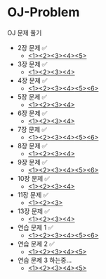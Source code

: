 # OJ-Problem
OJ 문제 풀기

+ 2장 문제 ✅️
  + [<1>](https://github.com/hoeyoon/OJ-Problem/blob/master/chapter%202/N1.c)[<2>](https://github.com/hoeyoon/OJ-Problem/blob/master/chapter%202/N2.c)[<3>](https://github.com/hoeyoon/OJ-Problem/blob/master/chapter%202/N3.c)[<4>](https://github.com/hoeyoon/OJ-Problem/blob/master/chapter%202/N4.c)[<5>](https://github.com/hoeyoon/OJ-Problem/blob/master/chapter%202/N5.c)
+ 3장 문제 ✅️
  + [<1>](https://github.com/hoeyoon/OJ-Problem/blob/master/chapter%203/N1.c)[<2>](https://github.com/hoeyoon/OJ-Problem/blob/master/chapter%203/N2.c)[<3>](https://github.com/hoeyoon/OJ-Problem/blob/master/chapter%203/N3.c)[<4>](https://github.com/hoeyoon/OJ-Problem/blob/master/chapter%203/N4.c)
+ 4장 문제 ✅️
  + [<1>](https://github.com/hoeyoon/OJ-Problem/blob/master/chapter%204/N1.c)[<2>](https://github.com/hoeyoon/OJ-Problem/blob/master/chapter%204/N2.c)[<3>](https://github.com/hoeyoon/OJ-Problem/blob/master/chapter%204/N3.c)[<4>](https://github.com/hoeyoon/OJ-Problem/blob/master/chapter%204/N4.c)[<5>](https://github.com/hoeyoon/OJ-Problem/blob/master/chapter%204/N5.c)[<6>](https://github.com/hoeyoon/OJ-Problem/blob/master/chapter%204/N6.c)
+ 5장 문제 ✅️
  + [<1>](https://github.com/hoeyoon/OJ-Problem/blob/master/chapter%205/N1.c)[<2>](https://github.com/hoeyoon/OJ-Problem/blob/master/chapter%205/N2.c)[<3>](https://github.com/hoeyoon/OJ-Problem/blob/master/chapter%205/N3.c)[<4>](https://github.com/hoeyoon/OJ-Problem/blob/master/chapter%205/N4.c)
+ 6장 문제 ✅️
  + [<1>](https://github.com/hoeyoon/OJ-Problem/blob/master/chapter%206/N1.c)[<2>](https://github.com/hoeyoon/OJ-Problem/blob/master/chapter%206/N2.c)[<3>](https://github.com/hoeyoon/OJ-Problem/blob/master/chapter%206/N3.c)[<4>](https://github.com/hoeyoon/OJ-Problem/blob/master/chapter%206/N4.c)
+ 7장 문제 ✅️
  + [<1>](https://github.com/hoeyoon/OJ-Problem/blob/master/chapter%207/N1.c)[<2>](https://github.com/hoeyoon/OJ-Problem/blob/master/chapter%207/N2.c)[<3>](https://github.com/hoeyoon/OJ-Problem/blob/master/chapter%207/N3.c)[<4>](https://github.com/hoeyoon/OJ-Problem/blob/master/chapter%207/N4.c)[<5>](https://github.com/hoeyoon/OJ-Problem/blob/master/chapter%207/N5.c)[<6>](https://github.com/hoeyoon/OJ-Problem/blob/master/chapter%207/N6.c)
+ 8장 문제 ✅️
  + [<1>](https://github.com/hoeyoon/OJ-Problem/blob/master/chapter%208/N1.c)[<2>](https://github.com/hoeyoon/OJ-Problem/blob/master/chapter%208/N2.c)[<3>](https://github.com/hoeyoon/OJ-Problem/blob/master/chapter%208/N3.c)[<4>](https://github.com/hoeyoon/OJ-Problem/blob/master/chapter%208/N4.c)
+ 9장 문제 ✅️
  + [<1>](https://github.com/hoeyoon/OJ-Problem/blob/master/chapter%209/N1.c)[<2>](https://github.com/hoeyoon/OJ-Problem/blob/master/chapter%209/N2.c)[<3>](https://github.com/hoeyoon/OJ-Problem/blob/master/chapter%209/N3.c)[<4>](https://github.com/hoeyoon/OJ-Problem/blob/master/chapter%209/N4.c)[<5>](https://github.com/hoeyoon/OJ-Problem/blob/master/chapter%209/N5.c)[<6>](https://github.com/hoeyoon/OJ-Problem/blob/master/chapter%209/N6.c)
+ 10장 문제 ✅️
  + [<1>](https://github.com/hoeyoon/OJ-Problem/blob/master/chapter%2010/N1.c)[<2>](https://github.com/hoeyoon/OJ-Problem/blob/master/chapter%2010/N2.c)[<3>](https://github.com/hoeyoon/OJ-Problem/blob/master/chapter%2010/N3.c)[<4>](https://github.com/hoeyoon/OJ-Problem/blob/master/chapter%2010/N4.c)
+ 11장 문제 ✅️
  + [<1>](https://github.com/hoeyoon/OJ-Problem/blob/master/chapter%2011/N1.c)[<2>](https://github.com/hoeyoon/OJ-Problem/blob/master/chapter%2011/N2.c)[<3>](https://github.com/hoeyoon/OJ-Problem/blob/master/chapter%2011/N3.c)
+ 13장 문제 ✅️
  + [<1>](https://github.com/hoeyoon/OJ-Problem/blob/master/chapter%2013/N1.c)[<2>](https://github.com/hoeyoon/OJ-Problem/blob/master/chapter%2013/N2.c)[<3>](https://github.com/hoeyoon/OJ-Problem/blob/master/chapter%2013/N3.c)[<4>](https://github.com/hoeyoon/OJ-Problem/blob/master/chapter%2013/N4.c)
+ 연습 문제 1 ✅️
  + [<1>](https://github.com/hoeyoon/OJ-Problem/blob/master/Practice%201/N1.c)[<2>](https://github.com/hoeyoon/OJ-Problem/blob/master/Practice%201/N2.c)[<3>](https://github.com/hoeyoon/OJ-Problem/blob/master/Practice%201/N3.c)[<4>](https://github.com/hoeyoon/OJ-Problem/blob/master/Practice%201/N4.c)[<5>](https://github.com/hoeyoon/OJ-Problem/blob/master/Practice%201/N5.c)[<6>](https://github.com/hoeyoon/OJ-Problem/blob/master/Practice%201/N6.c)
+ 연습 문제 2 ✅️
  + [<1>](https://github.com/hoeyoon/OJ-Problem/blob/master/Practice%202/N1.c)[<2>](https://github.com/hoeyoon/OJ-Problem/blob/master/Practice%202/N2.c)[<3>](https://github.com/hoeyoon/OJ-Problem/blob/master/Practice%202/N3.c)[<4>](https://github.com/hoeyoon/OJ-Problem/blob/master/Practice%202/N4.c)[<5>](https://github.com/hoeyoon/OJ-Problem/blob/master/Practice%202/N5.c)
+ 연습 문제 3 하는중...
  + [<1>](https://github.com/hoeyoon/OJ-Problem/blob/master/Practice%203/N1.c)[<2>](https://github.com/hoeyoon/OJ-Problem/blob/master/Practice%203/N2.c)[<3>](https://github.com/hoeyoon/OJ-Problem/blob/master/Practice%203/N3.c)[<4>](https://github.com/hoeyoon/OJ-Problem/blob/master/Practice%203/N4.c)[<5>](https://github.com/hoeyoon/OJ-Problem/blob/master/Practice%203/N5.c)
